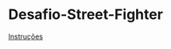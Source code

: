 # Desafio-Street-Fighter

[Instruções](https://geovaneramirez.github.io/Desafio-Street-Fighter/enunciado.html)
